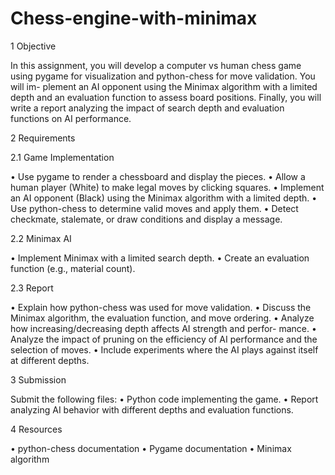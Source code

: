 # Chess-engine-with-minimax

1 Objective

In this assignment, you will develop a computer vs human chess game using
pygame for visualization and python-chess for move validation. You will im-
plement an AI opponent using the Minimax algorithm with a limited depth
and an evaluation function to assess board positions. Finally, you will write
a report analyzing the impact of search depth and evaluation functions on AI
performance.

2 Requirements

2.1 Game Implementation

• Use pygame to render a chessboard and display the pieces.
• Allow a human player (White) to make legal moves by clicking squares.
• Implement an AI opponent (Black) using the Minimax algorithm with a
limited depth.
• Use python-chess to determine valid moves and apply them.
• Detect checkmate, stalemate, or draw conditions and display a message.

2.2 Minimax AI

• Implement Minimax with a limited search depth.
• Create an evaluation function (e.g., material count).

2.3 Report

• Explain how python-chess was used for move validation.
• Discuss the Minimax algorithm, the evaluation function, and move ordering.
• Analyze how increasing/decreasing depth affects AI strength and perfor-
mance.
• Analyze the impact of pruning on the efficiency of AI performance and the
selection of moves.
• Include experiments where the AI plays against itself at different depths.

3 Submission

Submit the following files:
• Python code implementing the game.
• Report analyzing AI behavior with different depths and evaluation functions.

4 Resources

• python-chess documentation
• Pygame documentation
• Minimax algorithm
